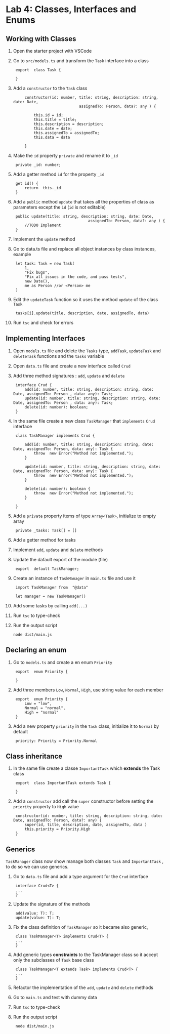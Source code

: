 # Lab 4: Classes, Interfaces and Enums


## Working with Classes

1. Open the starter project with VSCode
2. Go to `src/models.ts` and transform the `Task` interface into a class 

		export  class Task {

		}
3. Add a `constructor`  to the `Task` class

			constructor(id: number, title: string, description: string, date: Date, 
									assignedTo: Person, data?: any ) {

				this.id = id;
				this.title = title;
				this.description = description;
				this.date = date;
				this.assignedTo = assignedTo;
				this.data = data

			}
4. Make the `id` property `private`  and rename it to `_id`

		private _id: number;
5. Add a getter method `id` for the property `_id`

		get id() {
			return  this._id
		}
6. Add a `public` method `update` that takes all the properties of class as parameters except the `id` (`id` is not editable)

		public update(title: string, description: string, date: Date, 
										assignedTo: Person, data?: any ) {
			//TODO Implement
		}

7. Implement the `update` method
8. Go to data.ts file and replace all object instances by class instances, example
	
		let task: Task = new Task(
			1,
			"Fix bugs",
			"Fix all issues in the code, and pass tests",
			new Date(),
			me as Person //or <Person> me
		)
9. Edit the `updateTask`  function so it uses the method `update` of the class `Task`

		tasks[i].update(title, description, date, assignedTo, data) 

10. Run `tsc` and check for errors
		

## Implementing Interfaces

1. Open `models.ts` file and delete the `Tasks` type,  `addTask`, `updateTask` and `deleteTask` functions and the `tasks` variable
2. Open `data.ts`  file and create a new interface called `Crud` 
3. Add three method signatures : `add`, `update` and `delete`

		interface Crud {
			add(id: number, title: string, description: string, date: Date, assignedTo: Person , data: any): Task;
			update(id: number, title: string, description: string, date: Date, assignedTo: Person , data: any): Task;
			delete(id: number): boolean;
		}
4. In the same file create a new class `TaskManager`  that `implements`  `Crud` interface

		class TaskManager implements Crud {

			add(id: number, title: string, description: string, date: Date, assignedTo: Person, data: any): Task {
				throw  new Error("Method not implemented.");
			}

			update(id: number, title: string, description: string, date: Date, assignedTo: Person, data: any): Task {
				throw  new Error("Method not implemented.");
			}

			delete(id: number): boolean {
				throw  new Error("Method not implemented.");
			}

		}

5. Add a `private` property items of type `Array<Task>`, initialize to empty array
		
		private _tasks: Task[] = []
6. Add a getter method for tasks

	
7. Implement `add`, `update` and `delete` methods
8. Update the dafault export of the module (file)

		export  default TaskManager;

9. Create an instance of `TaskManager` in `main.ts` file and use it

		import TaskManager from  "@data"
		
		let manager = new TaskManager() 

10. Add some tasks by calling `add(...)`
11. Run `tsc` to type-check
12. Run the output script
		
		node dist/main.js

## Declaring an enum

1. Go to `models.ts` and create a en enum `Priority` 

		export  enum Priority {

		}
2. Add three members `Low`, `Normal`, `High`, use string value for each member
		
		export  enum Priority {
			Low = "low",
			Normal = "normal",
			High = "normal"
		}

3. Add a new property `priority` in the `Task` class, initialize it to `Normal` by default

		priority: Priority = Priority.Normal

## Class inheritance

1. In the same file create a classe `ImportantTask` which **extends** the Task class

		export  class ImportantTask extends Task {

		}

2. Add a `constructor` add call the `super` constructor before setting the `priority` property to 
	`High` value
	
		constructor(id: number, title: string, description: string, date: Date, assignedTo: Person, data?: any) {
			super(id, title, description, date, assignedTo, data )
			this.priority = Priority.High
		}


## Generics
 `TaskManager` class now show manage both classes `Task` and `ImportantTask` , to do so we can use generics.
1. Go to `data.ts` file and add a type argument for the `Crud` interface
	
		interface Crud<T> {
		...
		}
2. Update the signature of the methods 

		add(value: T): T;
		update(value: T): T;
		
3. Fix the class definition of `TaskManager` so it became also generic, 
		
		class TaskManager<T> implements Crud<T> {
		...
		}

4. Add generic types **constraints** to the TaskManager class so it accept only the subclasses of `Task` base class
	
		class TaskManager<T extends Task> implements Crud<T> {  
		...
		}
5. Refactor the implementation of the `add`, `update` and `delete` methods 
6. Go to `main.ts` and test with dummy data
7. Run `tsc`  to type-check
8. Run the output script
		
		node dist/main.js













